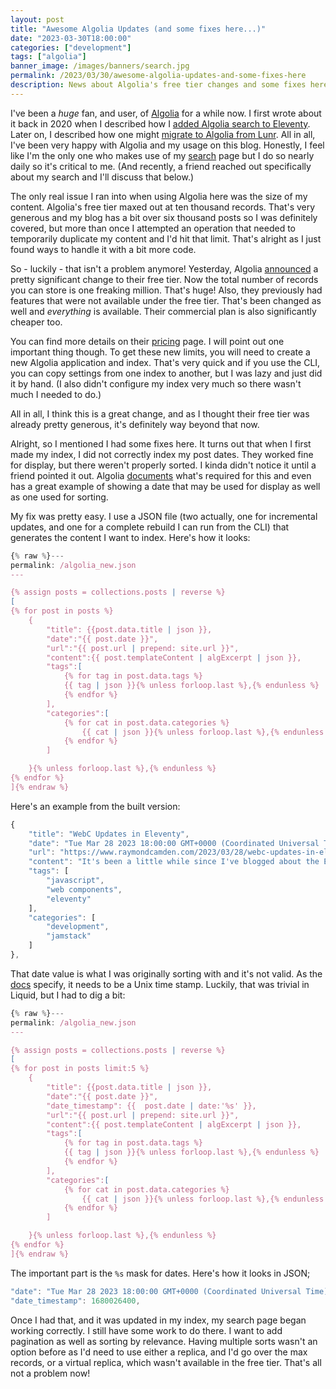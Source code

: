```yaml
---
layout: post
title: "Awesome Algolia Updates (and some fixes here...)"
date: "2023-03-30T18:00:00"
categories: ["development"]
tags: ["algolia"]
banner_image: /images/banners/search.jpg
permalink: /2023/03/30/awesome-algolia-updates-and-some-fixes-here
description: News about Algolia's free tier changes and some fixes here.
---
```


I've been a *huge* fan, and user, of [Algolia](https://algolia.com) for a while now. I first wrote about it back in 2020 when I described how I [added Algolia search to Eleventy](https://www.raymondcamden.com/2020/06/24/adding-algolia-search-to-eleventy-and-netlify). Later on, I described how one might [migrate to Algolia from Lunr](https://www.raymondcamden.com/2022/08/09/how-to-migrate-from-lunr-to-algolia-a-technical-guide). All in all, I've been very happy with Algolia and my usage on this blog. Honestly, I feel like I'm the only one who makes use of my [search](/search) page but I do so nearly daily so it's critical to me. (And recently, a friend reached out specifically about my search and I'll discuss that below.)

The only real issue I ran into when using Algolia here was the size of my content. Algolia's free tier maxed out at ten thousand records. That's very generous and my blog has a bit over six thousand posts so I was definitely covered, but more than once I attempted an operation that needed to temporarily duplicate my content and I'd hit that limit. That's alright as I just found ways to handle it with a bit more code.

So - luckily - that isn't a problem anymore! Yesterday, Algolia [announced](https://www.algolia.com/blog/algolia/introducing-new-developer-friendly-pricing/) a pretty significant change to their free tier. Now the total number of records you can store is one freaking million. That's huge! Also, they previously had features that were not available under the free tier. That's been changed as well and *everything* is available. Their commercial plan is also significantly cheaper too. 

You can find more details on their [pricing](https://www.algolia.com/pricing/) page. I will point out one important thing though. To get these new limits, you will need to create a new Algolia application and index. That's very quick and if you use the CLI, you can copy settings from one index to another, but I was lazy and just did it by hand. (I also didn't configure my index very much so there wasn't much I needed to do.)

All in all, I think this is a great change, and as I thought their free tier was already pretty generous, it's definitely way beyond that now. 

Alright, so I mentioned I had some fixes here. It turns out that when I first made my index, I did not correctly index my post dates. They worked fine for display, but there weren't properly sorted. I kinda didn't notice it until a friend pointed it out. Algolia [documents](https://www.algolia.com/doc/guides/managing-results/refine-results/sorting/how-to/sort-an-index-by-date/) what's required for this and even has a great example of showing a date that may be used for display as well as one used for sorting. 

My fix was pretty easy. I use a JSON file (two actually, one for incremental updates, and one for a complete rebuild I can run from the CLI) that generates the content I want to index. Here's how it looks:

```js
{% raw %}---
permalink: /algolia_new.json
---

{% assign posts = collections.posts | reverse %}
[
{% for post in posts %}
	{
		"title": {{post.data.title | json }},
		"date":"{{ post.date }}",
		"url":"{{ post.url | prepend: site.url }}",
		"content":{{ post.templateContent | algExcerpt | json }},
		"tags":[
	        {% for tag in post.data.tags %}
            {{ tag | json }}{% unless forloop.last %},{% endunless %}
            {% endfor %}
		],
		"categories":[
            {% for cat in post.data.categories %}
                {{ cat | json }}{% unless forloop.last %},{% endunless %}
            {% endfor %}
		]

	}{% unless forloop.last %},{% endunless %}
{% endfor %}
]{% endraw %}
```

Here's an example from the built version:

```js
{
	"title": "WebC Updates in Eleventy",
	"date": "Tue Mar 28 2023 18:00:00 GMT+0000 (Coordinated Universal Time)",
	"url": "https://www.raymondcamden.com/2023/03/28/webc-updates-in-eleventy",
	"content": "It's been a little while since I've blogged about the Eleventy WebC feature, and that's good because just recently some nice little nuggets landed in the project. Specifically...\n\nI want to share a demo of loops later, (stuff cut out here...)",
	"tags": [
		"javascript",
		"web components",
		"eleventy"
	],
	"categories": [
		"development",
		"jamstack"
	]
},
```

That date value is what I was originally sorting with and it's not valid. As the [docs](https://www.algolia.com/doc/guides/managing-results/refine-results/sorting/how-to/sort-an-index-by-date/) specify, it needs to be a Unix time stamp. Luckily, that was trivial in Liquid, but I had to dig a bit:

```js
{% raw %}---
permalink: /algolia_new.json
---

{% assign posts = collections.posts | reverse %}
[
{% for post in posts limit:5 %}
	{
		"title": {{post.data.title | json }},
		"date":"{{ post.date }}",
		"date_timestamp": {{  post.date | date:'%s' }},
		"url":"{{ post.url | prepend: site.url }}",
		"content":{{ post.templateContent | algExcerpt | json }},
		"tags":[
	        {% for tag in post.data.tags %}
            {{ tag | json }}{% unless forloop.last %},{% endunless %}
            {% endfor %}
		],
		"categories":[
            {% for cat in post.data.categories %}
                {{ cat | json }}{% unless forloop.last %},{% endunless %}
            {% endfor %}
		]

	}{% unless forloop.last %},{% endunless %}
{% endfor %}
]{% endraw %}
```

The important part is the `%s` mask for dates. Here's how it looks in JSON;

```js
"date": "Tue Mar 28 2023 18:00:00 GMT+0000 (Coordinated Universal Time)",
"date_timestamp": 1680026400,
```

Once I had that, and it was updated in my index, my search page began working correctly. I still have some work to do there. I want to add pagination as well as sorting by relevance. Having multiple sorts wasn't an option before as I'd need to use either a replica, and I'd go over the max records, or a virtual replica, which wasn't available in the free tier. That's all not a problem now!